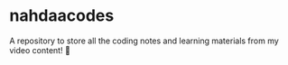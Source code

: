 # nahdaacodes
A repository to store all the coding notes and learning materials from my video content! 🌸
